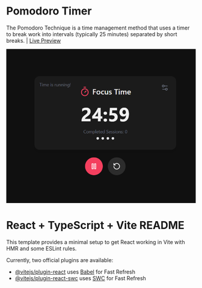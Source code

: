 # Pomodoro Timer
The Pomodoro Technique is a time management method that uses a timer to break work into intervals (typically 25 minutes) separated by short breaks. | [Live Preview](https://reyfaldypomodoro.netlify.app/)

![Pomodoro Timer](./src/assets/pomodoro-timer.png)
# React + TypeScript + Vite README

This template provides a minimal setup to get React working in Vite with HMR and some ESLint rules.

Currently, two official plugins are available:

- [@vitejs/plugin-react](https://github.com/vitejs/vite-plugin-react/blob/main/packages/plugin-react/README.md) uses [Babel](https://babeljs.io/) for Fast Refresh
- [@vitejs/plugin-react-swc](https://github.com/vitejs/vite-plugin-react-swc) uses [SWC](https://swc.rs/) for Fast Refresh
